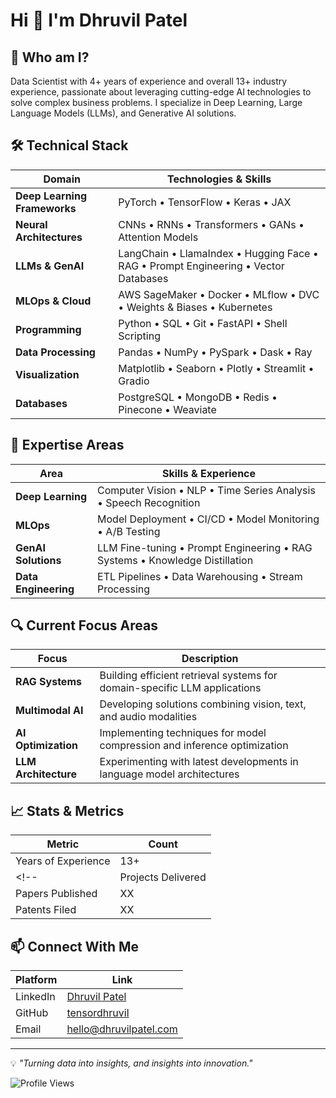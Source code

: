 # Hi 👋 I'm Dhruvil Patel

## 🚀 Who am I? 
Data Scientist with 4+ years of experience and overall 13+ industry experience, passionate about leveraging cutting-edge AI technologies to solve complex business problems. I specialize in Deep Learning, Large Language Models (LLMs), and Generative AI solutions.

## 🛠️ Technical Stack

| Domain | Technologies & Skills |
|--------|---------------------|
| **Deep Learning Frameworks** | PyTorch • TensorFlow • Keras • JAX |
| **Neural Architectures** | CNNs • RNNs • Transformers • GANs • Attention Models |
| **LLMs & GenAI** | LangChain • LlamaIndex • Hugging Face • RAG • Prompt Engineering • Vector Databases |
| **MLOps & Cloud** | AWS SageMaker • Docker • MLflow • DVC • Weights & Biases • Kubernetes |
| **Programming** | Python • SQL • Git • FastAPI • Shell Scripting |
| **Data Processing** | Pandas • NumPy • PySpark • Dask • Ray |
| **Visualization** | Matplotlib • Seaborn • Plotly • Streamlit • Gradio |
| **Databases** | PostgreSQL • MongoDB • Redis • Pinecone • Weaviate |

## 🎯 Expertise Areas

| Area | Skills & Experience |
|------|-------------------|
| **Deep Learning** | Computer Vision • NLP • Time Series Analysis • Speech Recognition |
| **MLOps** | Model Deployment • CI/CD • Model Monitoring • A/B Testing |
| **GenAI Solutions** | LLM Fine-tuning • Prompt Engineering • RAG Systems • Knowledge Distillation |
| **Data Engineering** | ETL Pipelines • Data Warehousing • Stream Processing |

## 🔍 Current Focus Areas

| Focus | Description |
|-------|-------------|
| **RAG Systems** | Building efficient retrieval systems for domain-specific LLM applications |
| **Multimodal AI** | Developing solutions combining vision, text, and audio modalities |
| **AI Optimization** | Implementing techniques for model compression and inference optimization |
| **LLM Architecture** | Experimenting with latest developments in language model architectures |

## 📈 Stats & Metrics
| Metric | Count |
|--------|--------|
| Years of Experience | 13+ |
<!-- | Projects Delivered | XX |
| Papers Published | XX |
| Patents Filed | XX | -->

## 📫 Connect With Me

| Platform | Link |
|----------|------|
| LinkedIn | [Dhruvil Patel](https://www.linkedin.com/in/dhruvilbpatel) |
| GitHub | [tensordhruvil](https://github.com/YourUsername) |
| Email | hello@dhruvilpatel.com |


<!-- | Platform | Link |
|----------|------|
| LinkedIn | [Dhruvil Patel](https://www.linkedin.com/in/YourProfile) |
| GitHub | [YourGitHubUsername](https://github.com/YourUsername) |
| Email | your.email@domain.com |
| Twitter | [@YourHandle](https://twitter.com/YourHandle) | -->

---
💡 *"Turning data into insights, and insights into innovation."*

![Profile Views](https://komarev.com/ghpvc/?username=tensordhruvil)

<!--
Quick Links:
- 🔗 [Portfolio](your-portfolio-url)
- 📝 [Blog](your-blog-url)
- 📺 [YouTube](your-youtube-channel)
-->
